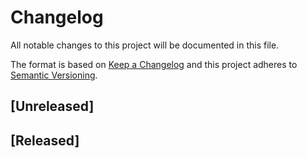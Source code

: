 # Changelog

All notable changes to this project will be documented in this file.

The format is based on [Keep a Changelog][keep a changelog] and this project adheres to [Semantic Versioning][semantic versioning].

## [Unreleased]

## [Released]


<!-- Links -->

[keep a changelog]: https://keepachangelog.com/
[semantic versioning]: https://semver.org/
